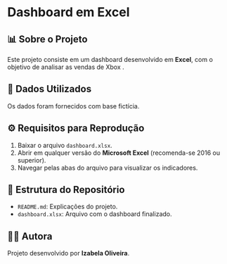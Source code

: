 # Dashboard em Excel

## 📊 Sobre o Projeto
Este projeto consiste em um dashboard desenvolvido em **Excel**, com o objetivo de analisar as vendas de Xbox .

## 📂 Dados Utilizados
Os dados foram fornecidos com base fictícia.

## ⚙️ Requisitos para Reprodução
1. Baixar o arquivo `dashboard.xlsx`.
2. Abrir em qualquer versão do **Microsoft Excel** (recomenda-se 2016 ou superior).
3. Navegar pelas abas do arquivo para visualizar os indicadores.

## 🚀 Estrutura do Repositório
- `README.md`: Explicações do projeto.
- `dashboard.xlsx`: Arquivo com o dashboard finalizado.

## 👩‍💻 Autora
Projeto desenvolvido por **Izabela Oliveira**.

